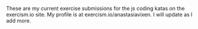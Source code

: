 These are my current exercise submissions for the js coding katas on the exercism.io site.  My profile is at exercism.io/anastasiavixen.  I will update as I add more.